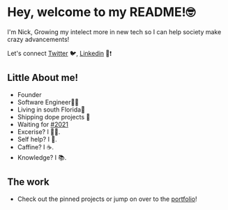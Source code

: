 
# Hey, welcome to my README!🤓

I'm Nick, Growing my intelect more in new tech so I can help society make crazy advancements!

Let's connect [Twitter](https://twitter.com/NickGonzalez__) 🐦, [Linkedin](https://www.linkedin.com/in/nicholasgonzalez1/) 👔❗️

## Little About me!

- Founder 
- Software Engineer👨‍💻
- Living in south Florida🌴
- Shipping dope projects 🚀
- Waiting for [#2021]()
- Excerise? I 🏃‍♂️.
- Self help? I 🧘.
- Caffine? I ☕️.
- Knowledge? I 📚.

## The work

- Check out the pinned projects or jump on over to the [portfolio](https://nicholas-gonzalez.me/)!
